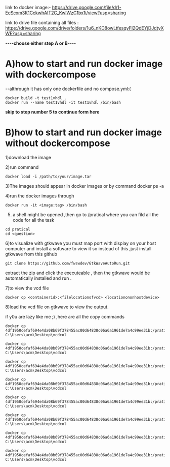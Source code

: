  link to docker image:- https://drive.google.com/file/d/1-EeScxm3K1CckwhAIT2C_KwlWzC1bx1i/view?usp=sharing

link to drive file containing all files : https://drive.google.com/drive/folders/1u6_nKD8owLtfesqyFI2QdEYjDJdtyXWE?usp=sharing 

**----choose either step A or B----**
# A)how to start and run docker image with dockercompose 
--althrough it has only one dockerfile and no compose.yml:(
```
docker build -t test1vhdl .
docker run --name test1vhdl -it test1vhdl /bin/bash
```
**skip to step number 5 to continue form here**
# B)how to start and run docker image without dockercompose

1)download the image 

2)run command 
```
docker load -i /path/to/your/image.tar

```
3)The images should appear in docker images or by command docker ps -a 

4)run the docker images through 
```
docker run -it <image:tag> /bin/bash
```

5) a shell might be opened ,then go to /pratical where you can fild all the code for all the task

```
cd pratical
cd <question>

```
6)to visualize with gtkwave you must map port with display on your host computer and install a software to view it so instead of this ,just install gtkwave from this github 
```
git clone https://github.com/fwswdev/GtkWaveAutoRun.git
```
extract the zip and click the executeable , then the gtkwave would be automatically installed and run .

7)to view the vcd file 
```
docker cp <containerid>:<filelocationofvcd> <locationononhostdevice>
```
8)load the vcd file on gtkwave to view the output.



if y0u are lazy like me ;) ,here are all the copy commands 
```
docker cp 4df1950cefaf694e4da08b69f378455ac00d64838c06a6a1961de7a4c99ee31b:/pratical/2x1mux/2x1mux.vcd C:\Users\acm\Desktop\vcdcol

docker cp 4df1950cefaf694e4da08b69f378455ac00d64838c06a6a1961de7a4c99ee31b:/pratical/2x4dec/dec.vcd C:\Users\acm\Desktop\vcdcol

docker cp 4df1950cefaf694e4da08b69f378455ac00d64838c06a6a1961de7a4c99ee31b:/pratical/fulladder/fa.vcd C:\Users\acm\Desktop\vcdcol

docker cp 4df1950cefaf694e4da08b69f378455ac00d64838c06a6a1961de7a4c99ee31b:/pratical/gcd/result.vcd C:\Users\acm\Desktop\vcdcol

docker cp 4df1950cefaf694e4da08b69f378455ac00d64838c06a6a1961de7a4c99ee31b:/pratical/jk/jk.vcd C:\Users\acm\Desktop\vcdcol

docker cp 4df1950cefaf694e4da08b69f378455ac00d64838c06a6a1961de7a4c99ee31b:/pratical/lcm/lcm.vcd C:\Users\acm\Desktop\vcdcol

docker cp 4df1950cefaf694e4da08b69f378455ac00d64838c06a6a1961de7a4c99ee31b:/pratical/sdect/sd.vcd C:\Users\acm\Desktop\vcdcol

docker cp 4df1950cefaf694e4da08b69f378455ac00d64838c06a6a1961de7a4c99ee31b:/pratical/upcounter/uc.vcd C:\Users\acm\Desktop\vcdcol
```
